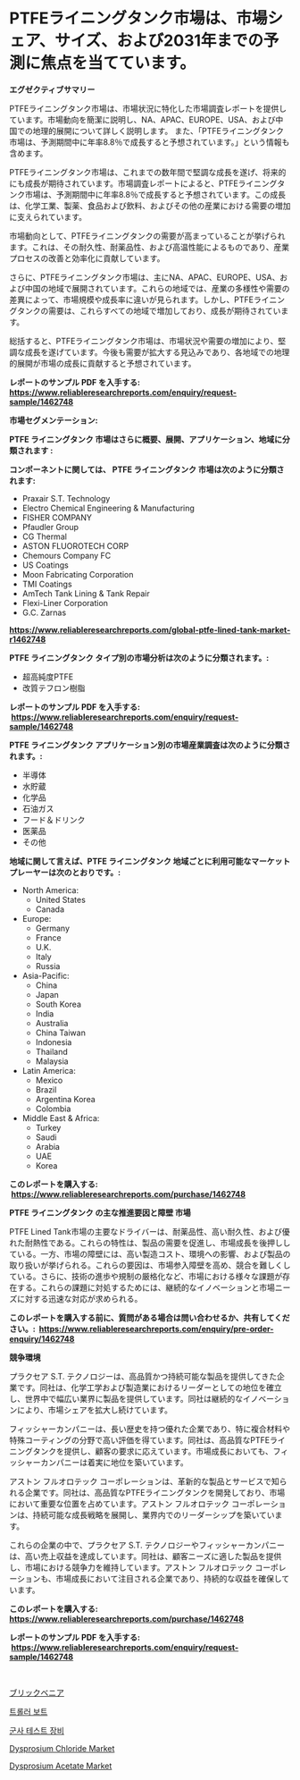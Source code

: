 <p><h1>PTFEライニングタンク市場は、市場シェア、サイズ、および2031年までの予測に焦点を当てています。</h1></p><p><strong>エグゼクティブサマリー</strong></p>
<p><p>PTFEライニングタンク市場は、市場状況に特化した市場調査レポートを提供しています。市場動向を簡潔に説明し、NA、APAC、EUROPE、USA、および中国での地理的展開について詳しく説明します。 また、「PTFEライニングタンク市場は、予測期間中に年率8.8％で成長すると予想されています。」という情報も含めます。</p><p>PTFEライニングタンク市場は、これまでの数年間で堅調な成長を遂げ、将来的にも成長が期待されています。市場調査レポートによると、PTFEライニングタンク市場は、予測期間中に年率8.8％で成長すると予想されています。この成長は、化学工業、製薬、食品および飲料、およびその他の産業における需要の増加に支えられています。</p><p>市場動向として、PTFEライニングタンクの需要が高まっていることが挙げられます。これは、その耐久性、耐薬品性、および高温性能によるものであり、産業プロセスの改善と効率化に貢献しています。</p><p>さらに、PTFEライニングタンク市場は、主にNA、APAC、EUROPE、USA、および中国の地域で展開されています。これらの地域では、産業の多様性や需要の差異によって、市場規模や成長率に違いが見られます。しかし、PTFEライニングタンクの需要は、これらすべての地域で増加しており、成長が期待されています。</p><p>総括すると、PTFEライニングタンク市場は、市場状況や需要の増加により、堅調な成長を遂げています。今後も需要が拡大する見込みであり、各地域での地理的展開が市場の成長に貢献すると予想されています。</p></p>
<p><strong>レポートのサンプル PDF を入手する: <a href="https://www.reliableresearchreports.com/enquiry/request-sample/1462748">https://www.reliableresearchreports.com/enquiry/request-sample/1462748</a></strong></p>
<p><strong>市場セグメンテーション:</strong></p>
<p><strong> PTFE ライニングタンク 市場はさらに概要、展開、アプリケーション、地域に分類されます :</strong></p>
<p><strong>コンポーネントに関しては、 PTFE ライニングタンク 市場は次のように分類されます: &nbsp;</strong></p>
<p><ul><li>Praxair S.T. Technology</li><li>Electro Chemical Engineering & Manufacturing</li><li>FISHER COMPANY</li><li>Pfaudler Group</li><li>CG Thermal</li><li>ASTON FLUOROTECH CORP</li><li>Chemours Company FC</li><li>US Coatings</li><li>Moon Fabricating Corporation</li><li>TMI Coatings</li><li>AmTech Tank Lining & Tank Repair</li><li>Flexi-Liner Corporation</li><li>G.C. Zarnas</li></ul></p>
<p><strong><a href="https://www.reliableresearchreports.com/global-ptfe-lined-tank-market-r1462748">https://www.reliableresearchreports.com/global-ptfe-lined-tank-market-r1462748</a></strong></p>
<p><strong> PTFE ライニングタンク タイプ別の市場分析は次のように分類されます。:</strong></p>
<p><ul><li>超高純度PTFE</li><li>改質テフロン樹脂</li></ul></p>
<p><strong>レポートのサンプル PDF を入手する: &nbsp;<a href="https://www.reliableresearchreports.com/enquiry/request-sample/1462748">https://www.reliableresearchreports.com/enquiry/request-sample/1462748</a></strong></p>
<p><strong> PTFE ライニングタンク アプリケーション別の市場産業調査は次のように分類されます。:</strong></p>
<p><ul><li>半導体</li><li>水貯蔵</li><li>化学品</li><li>石油ガス</li><li>フード＆ドリンク</li><li>医薬品</li><li>その他</li></ul></p>
<p><strong>地域に関して言えば、PTFE ライニングタンク 地域ごとに利用可能なマーケットプレーヤーは次のとおりです。:</strong></p>
<p><ul>
    <li>
        North America:
        <ul>
            <li>United States</li>
            <li>Canada</li>
        </ul>
    </li>
    <li>
        Europe:
        <ul>
            <li>Germany</li>
            <li>France</li>
            <li>U.K.</li>
            <li>Italy</li>
            <li>Russia</li>
        </ul>
    </li>
    <li>
        Asia-Pacific:
        <ul>
            <li>China</li>
            <li>Japan</li>
            <li>South Korea</li>
            <li>India</li>
            <li>Australia</li>
            <li>China Taiwan</li>
            <li>Indonesia</li>
            <li>Thailand</li>
            <li>Malaysia</li>
        </ul>
    </li>
    <li>
        Latin America:
        <ul>
            <li>Mexico</li>
            <li>Brazil</li>
            <li>Argentina Korea</li>
            <li>Colombia</li>
        </ul>
    </li>
    <li>
        Middle East & Africa:
        <ul>
            <li>Turkey</li>
            <li>Saudi</li>
            <li>Arabia</li>
            <li>UAE</li>
            <li>Korea</li>
        </ul>
    </li>
    </ul></p>
<p><strong>このレポートを購入する: &nbsp;<a href="https://www.reliableresearchreports.com/purchase/1462748">https://www.reliableresearchreports.com/purchase/1462748</a></strong></p>
<p><strong>PTFE ライニングタンク の主な推進要因と障壁 市場</strong></p>
<p><p>PTFE Lined Tank市場の主要なドライバーは、耐薬品性、高い耐久性、および優れた耐熱性である。これらの特性は、製品の需要を促進し、市場成長を後押ししている。一方、市場の障壁には、高い製造コスト、環境への影響、および製品の取り扱いが挙げられる。これらの要因は、市場参入障壁を高め、競合を難しくしている。さらに、技術の進歩や規制の厳格化など、市場における様々な課題が存在する。これらの課題に対処するためには、継続的なイノベーションと市場ニーズに対する迅速な対応が求められる。</p></p>
<p><strong>このレポートを購入する前に、質問がある場合は問い合わせるか、共有してください。:&nbsp; <a href="https://www.reliableresearchreports.com/enquiry/pre-order-enquiry/1462748">https://www.reliableresearchreports.com/enquiry/pre-order-enquiry/1462748</a></strong></p>
<p><strong>競争環境</strong></p>
<p><p>プラクセア S.T. テクノロジーは、高品質かつ持続可能な製品を提供してきた企業です。同社は、化学工学および製造業におけるリーダーとしての地位を確立し、世界中で幅広い業界に製品を提供しています。同社は継続的なイノベーションにより、市場シェアを拡大し続けています。</p><p>フィッシャーカンパニーは、長い歴史を持つ優れた企業であり、特に複合材料や特殊コーティングの分野で高い評価を得ています。同社は、高品質なPTFEライニングタンクを提供し、顧客の要求に応えています。市場成長においても、フィッシャーカンパニーは着実に地位を築いています。</p><p>アストン フルオロテック コーポレーションは、革新的な製品とサービスで知られる企業です。同社は、高品質なPTFEライニングタンクを開発しており、市場において重要な位置を占めています。アストン フルオロテック コーポレーションは、持続可能な成長戦略を展開し、業界内でのリーダーシップを築いています。</p><p>これらの企業の中で、プラクセア S.T. テクノロジーやフィッシャーカンパニーは、高い売上収益を達成しています。同社は、顧客ニーズに適した製品を提供し、市場における競争力を維持しています。アストン フルオロテック コーポレーションも、市場成長において注目される企業であり、持続的な収益を確保しています。</p></p>
<p><strong>このレポートを購入する: &nbsp; <a href="https://www.reliableresearchreports.com/purchase/1462748">https://www.reliableresearchreports.com/purchase/1462748</a></strong></p>
<p><strong>レポートのサンプル PDF を入手する: &nbsp;<a href="https://www.reliableresearchreports.com/enquiry/request-sample/1462748">https://www.reliableresearchreports.com/enquiry/request-sample/1462748</a></strong><strong></strong></p>
<p>&nbsp;</p>
<p><p><a href="https://github.com/mohamedbakry57/Market-Research-Report-List-3/blob/main/621381230394.md">ブリックベニア</a></p><p><a href="https://github.com/Tristiarton768456/Market-Research-Report-List-1/blob/main/114078627937.md">트롤러 보트</a></p><p><a href="https://github.com/vsoq0zknh59/Market-Research-Report-List-1/blob/main/387735527936.md">군사 테스트 장비</a></p><p><a href="https://issuu.com/reportprime-2/docs/dysprosium-chloride-market-size-2030.pptx">Dysprosium Chloride Market</a></p><p><a href="https://issuu.com/reportprime-2/docs/dysprosium-acetate-market-size-2030.pptx">Dysprosium Acetate Market</a></p></p>